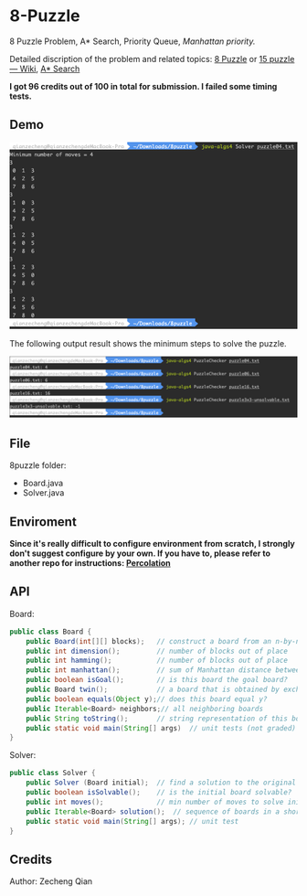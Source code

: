 

# 8-Puzzle

8 Puzzle Problem, A* Search, Priority Queue, *Manhattan priority.*

Detailed discription of the problem and related topics: [8 Puzzle](<http://coursera.cs.princeton.edu/algs4/assignments/8puzzle.html>) or [15 puzzle — Wiki](<https://en.wikipedia.org/wiki/15_puzzle>), [A* Search](<https://en.wikipedia.org/wiki/A*_search_algorithm>)

**I got 96 credits out of 100 in total for submission. I failed some timing tests.**



## Demo

![demo1](./images/demo1.png)



The following output result shows the minimum steps to solve the puzzle.

![demo2](./images/demo2.png)



## File

8puzzle folder:

+   Board.java
+   Solver.java



## Enviroment

**Since it's really difficult to configure environment from scratch, I strongly don't suggest configure by your own. If you have to, please refer to another repo for instructions: [Percolation](https://github.com/Aden-Q/Percolation)**



## API

Board:

```java
public class Board {
    public Board(int[][] blocks);	// construct a board from an n-by-n array of blocks (where blocks[i][j] = block in row i, col j)
    public int dimension();			// number of blocks out of place
    public int hamming();			// number of blocks out of place
    public int manhattan();			// sum of Manhattan distance between blocks and goal
    public boolean isGoal();		// is this board the goal board?
    public Board twin();			// a board that is obtained by exchanging any pair of blocks
    public boolean equals(Object y);// does this board equal y?
    public Iterable<Board> neighbors;// all neighboring boards
    public String toString();		// string representation of this board (in the output format specified)
    public static void main(String[] args)	// unit tests (not graded)
}
```



Solver:

```java
public class Solver {
    public Solver (Board initial);	// find a solution to the original board (using the A* algorithm)
    public boolean isSolvable();	// is the initial board solvable?
    public int moves();				// min number of moves to solve initial board; -1 if unsolvable
    public Iterable<Board> solution();	// sequence of boards in a shortest solution; null if unsolvable
    public static void main(String[] args);	// unit test
}
```





## Credits

Author: Zecheng Qian